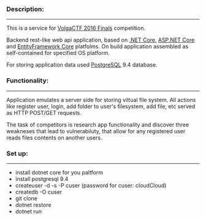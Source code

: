 ### Description:
---

This is a service for [VolgaCTF 2016 Finals](https://volgactf.ru/) competition.

Backend rest-like web api application, based on [.NET Core](https://www.microsoft.com/net/core), [ASP.NET Core](http://www.asp.net/core) and [EntityFramework Core](https://docs.efproject.net/en/latest/) platfolms.
On build application assembled as self-contained for specified OS platform.

For storing application data used [PostgreSQL](https://www.postgresql.org/) 9.4 database.

### Functionality:
---

Application emulates a server side for storing viltual file system.
All actions like register user, login, add folder to user's filesystem, add file, etc served as HTTP POST/GET requests.

The task of competitors is research app functionality and discover three weakneses that lead to vulnerabiluty, that allow for any registered user reads files contents on another users.

### Set up:
---
- install dotnet core for you paltform
- install postgresql 9.4
- createuser -d -s -P cuser (password for cuser: cloudCloud)
- createdb -O cuser
- git clone
- dotnet restore
- dotnet run